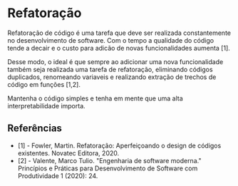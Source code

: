# Refatoração


Refatoração de código é uma tarefa que deve ser realizada constantemente no desenvolvimento de software. Com o tempo a qualidade do código tende a decair e o custo para adicão de novas funcionalidades aumenta [1].

Desse modo, o ideal é que sempre ao adicionar uma nova funcionalidade também seja realizada uma tarefa de refatoração, eliminando códigos duplicados, renomeando variaveis e realizando extração de trechos de código em funções [1,2].

Mantenha o código simples e tenha em mente que uma alta interpretabilidade importa.


## Referências

* [1] -  Fowler, Martin. Refatoração: Aperfeiçoando o design de códigos existentes. Novatec Editora, 2020.
* [2] - Valente, Marco Tulio. "Engenharia de software moderna." Princípios e Práticas para Desenvolvimento de Software com Produtividade 1 (2020): 24.
